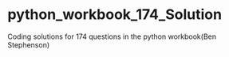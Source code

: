 # python_workbook_174_Solution
Coding solutions for 174 questions in the python workbook(Ben Stephenson)
